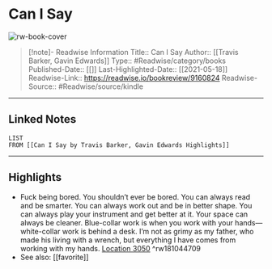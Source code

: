 # Can I Say

![rw-book-cover](https://images-na.ssl-images-amazon.com/images/I/61oxUOtnpSL._SL200_.jpg)
<br>
>[!note]- Readwise Information
>Title:: Can I Say
>Author:: [[Travis Barker, Gavin Edwards]]
>Type:: #Readwise/category/books
>Published-Date:: [[]]
>Last-Highlighted-Date:: [[2021-05-18]]
>Readwise-Link:: https://readwise.io/bookreview/9160824
>Readwise-Source:: #Readwise/source/kindle
--- 

## Linked Notes
```dataview
LIST
FROM [[Can I Say by Travis Barker, Gavin Edwards Highlights]]
```

---

## Highlights
- Fuck being bored. You shouldn’t ever be bored. You can always read and be smarter. You can always work out and be in better shape. You can always play your instrument and get better at it. Your space can always be cleaner. Blue-collar work is when you work with your hands—white-collar work is behind a desk. I’m not as grimy as my father, who made his living with a wrench, but everything I have comes from working with my hands. [Location 3050](https://readwise.io/open/181044709) ^rw181044709 
- See also: [[favorite]] 
